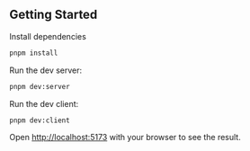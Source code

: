 ## Getting Started

Install dependencies

```bash
pnpm install
```

Run the dev server:

```bash
pnpm dev:server
```

Run the dev client:

```bash
pnpm dev:client
```

Open [http://localhost:5173](http://localhost:5173) with your browser to see the result.
